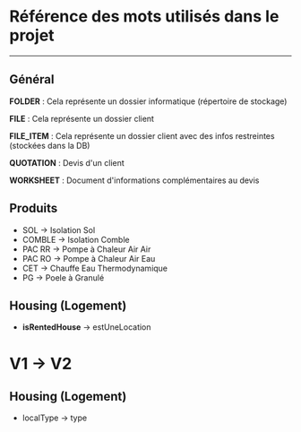 # Référence des mots utilisés dans le projet

---

## Général

**FOLDER** : Cela représente un dossier informatique (répertoire de stockage)

**FILE** : Cela représente un dossier client

**FILE_ITEM** : Cela représente un dossier client avec des infos restreintes (stockées dans la DB)

**QUOTATION** : Devis d'un client

**WORKSHEET** : Document d'informations complémentaires au devis

## Produits

- SOL &#8594; Isolation Sol
- COMBLE &#8594; Isolation Comble
- PAC RR &#8594; Pompe à Chaleur Air Air
- PAC RO &#8594; Pompe à Chaleur Air Eau
- CET &#8594; Chauffe Eau Thermodynamique
- PG &#8594; Poele à Granulé

## Housing (Logement)

- **isRentedHouse** &#8594; estUneLocation

# V1 &#8594; V2

## Housing (Logement)

- localType &#8594; type
